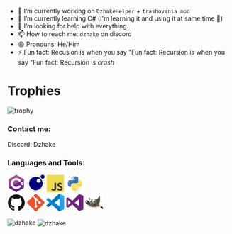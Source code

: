 - 🔭 I’m currently working on `DzhakeHelper` + `trashovania mod`
- 🌱 I’m currently learning C# (I'm learning it and using it at same time 🥴)
- 🤔 I’m looking for help with everything.
- 📫 How to reach me: `dzhake` on discord
- 😄 Pronouns: He/Him
- ⚡ Fun fact: Recusion is when you say "Fun fact: Recursion is when you say "Fun fact: Recursion is *crash*

# Trophies

![trophy](https://github-profile-trophy.vercel.app/?username=dzhake&theme=dracula&column=3&margin-w=15&margin-h=15&no-frame=true)


<h3 align="left">Contact me:</h3>
<p align="left">
  Discord: Dzhake
</p>

<h3 align="left">Languages and Tools:</h3>
<p align="left">
  <img src="https://raw.githubusercontent.com/devicons/devicon/master/icons/csharp/csharp-original.svg" alt="csharp" width="40" height="40"/>
  <img src="https://raw.githubusercontent.com/devicons/devicon/master/icons/lua/lua-original.svg" alt="lua" width="40" height="40"/>
  <img src="https://raw.githubusercontent.com/devicons/devicon/master/icons/javascript/javascript-original.svg" alt="javascript" width="40" height="40"/>
  <img src="https://raw.githubusercontent.com/devicons/devicon/master/icons/python/python-original.svg" alt="python" width="40" height="40"/>
  <br>
  <img src="https://raw.githubusercontent.com/devicons/devicon/master/icons/github/github-original.svg" alt="github" width="40" height="40"/>
  <img src="https://raw.githubusercontent.com/devicons/devicon/master/icons/git/git-original.svg" alt="git" width="40" height="40"/>
  <img src="https://raw.githubusercontent.com/devicons/devicon/master/icons/vscode/vscode-original.svg" alt="python" width="40" height="40"/>
  <img src="https://raw.githubusercontent.com/devicons/devicon/master/icons/visualstudio/visualstudio-plain.svg" alt="python" width="40" height="40"/>
  <img src="https://raw.githubusercontent.com/devicons/devicon/master/icons/gimp/gimp-original.svg" alt="python" width="40" height="40"/>

</p>

<p><img align="left" src="https://github-readme-stats.vercel.app/api/top-langs?username=dzhake&show_icons=true&locale=en&layout=compact" alt="dzhake" /></p>

<p>&nbsp;<img align="center" src="https://github-readme-stats.vercel.app/api?username=dzhake&show_icons=true&locale=en" alt="dzhake" /></p>

